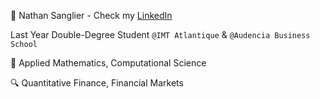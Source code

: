 :wave: Nathan Sanglier - Check my <a href="www.linkedin.com/in/nathan-sglr">LinkedIn</a>

Last Year Double-Degree Student <code>@IMT Atlantique</code> & <code>@Audencia Business School</code>

:blue_book: Applied Mathematics, Computational Science

:mag: Quantitative Finance, Financial Markets
